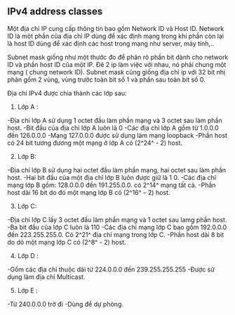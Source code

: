 ## IPv4 address classes

Một địa chỉ IP cung cấp thông tin bao gồm Network ID và Host ID. Network ID là một phần của địa chỉ IP dùng để xác định mạng trong khi phần còn lại là host ID dùng để xác định các host trong mạng như server, máy tính,..

Subnet mask giống như một thước đo để phân rõ phần bit dành cho network ID và phần host ID của một IP. Đê 2 ip làm việc với nhau, nó phải chung một mạng ( chung network ID). Subnet mask cũng giống địa chỉ ip với 32 bit nhị phân gồm 2 vùng, vùng trước toàn bit số 1 và phần sau toàn bit số 0.

Địa chỉ IPv4 được chia thành các lớp sau:

1. Lớp A :

-Địa chỉ lớp A sử dụng 1 octet đầu làm phần mạng và 3 octet sau làm phần host.
-Bit đầu của địa chỉ lớp A luôn là 0
-Các địa chỉ lớp A gồm từ 1.0.0.0 đến 126.0.0.0
-Mạng 127.0.0.0 được sử dụng làm mạng loopback
-Phần host có 24 bit tương đương một mạng ở lớp A có (2^24^ - 2) host.

2. Lớp B:

-Địa chỉ lớp B sử dụng hai octet đầu làm phần mạng, hai octet sau làm phần host.
-Hai bit đầu của một địa chỉ lớp B luôn được giữ là 1 0.
-Các địa chỉ mạng lớp B gồm: 128.0.0.0 đến 191.255.0.0. có 2^14^ mạng tất cả.
-Phần host dài 16 bit do đó một mạng lớp B có (2^16^ – 2) host.

3. Lớp C: 

-Địa chỉ lớp C lấy 3 octet đầu làm phần mạng và 1 octet sau lamg phần host.
-Ba bit đầu của lớp C luôn là 110
-Các địa chỉ mạng lớp C bao gồm 192.0.0.0 đến 223.255.255.0. Có 2^21^ địa chỉ mạng trong lớp C.
-Phần host dài 8 bit do dó một mạng lớp C có (2^8^ - 2) host.

4. Lớp D :

-Gồm các địa chỉ thuộc dải từ 224.0.0.0 đến 239.255.255.255
-Được sử dụng làm địa chỉ Multicast.

5. Lớp E : 

-Từ 240.0.0.0 trở đi
-Dùng để dự phòng.
